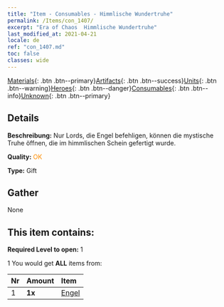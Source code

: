 ```yaml
---
title: "Item - Consumables - Himmlische Wundertruhe"
permalink: /Items/con_1407/
excerpt: "Era of Chaos  Himmlische Wundertruhe"
last_modified_at: 2021-04-21
locale: de
ref: "con_1407.md"
toc: false
classes: wide
---
```

 [Materials](/de/Items/){: .btn .btn--primary}[Artifacts](/de/Items/Artifacts/){: .btn .btn--success}[Units](/de/Items/Units/){: .btn .btn--warning}[Heroes](/de/Items/Heroes/){: .btn .btn--danger}[Consumables](/de/Items/Consumables/){: .btn .btn--info}[Unknown](/de/Items/Unknown/){: .btn .btn--primary}

## Details
 **Beschreibung:** Nur Lords, die Engel befehligen, können die mystische Truhe öffnen, die im himmlischen Schein gefertigt wurde.

 **Quality:** <span style="color: #FF8C00">OK</span>

 **Type:** Gift

## Gather

  None

## This item contains:

 **Required Level to open:** 1

 1 You would get **ALL** items  from:

  | Nr | Amount |     Item    |
  |:---|:-------|:------------|
  | 1 |  **1x** | [Engel](/de/Items/unt_196/) |  | 
